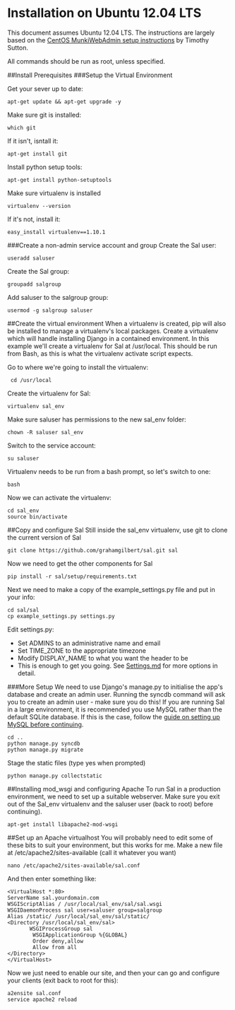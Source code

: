 Installation on Ubuntu 12.04 LTS
=====================
This document assumes Ubuntu 12.04 LTS. The instructions are largely based on the [CentOS MunkiWebAdmin setup instructions](https://code.google.com/p/munki/wiki/MunkiWebAdminLinuxSetup) by Timothy Sutton.

All commands should be run as root, unless specified.

##Install Prerequisites
###Setup the Virtual Environment

Get your sever up to date:

	apt-get update && apt-get upgrade -y

Make sure git is installed:

	which git
	
If it isn't, isntall it:

	apt-get install git

Install python setup tools:

	apt-get install python-setuptools
	
Make sure virtualenv is installed

	virtualenv --version
	
If it's not, install it:

	easy_install virtualenv==1.10.1

###Create a non-admin service account and group
Create the Sal user:

	useradd saluser
	
Create the Sal group:

	groupadd salgroup
	
Add saluser to the salgroup group:

	usermod -g salgroup saluser

##Create the virtual environment
When a virtualenv is created, pip will also be installed to manage a virtualenv's local packages. Create a virtualenv which will handle installing Django in a contained environment. In this example we'll create a virtualenv for Sal at /usr/local. This should be run from Bash, as this is what the virtualenv activate script expects.

Go to where we're going to install the virtualenv:

	 cd /usr/local
	 
Create the virtualenv for Sal:
	
	virtualenv sal_env
	
Make sure saluser has permissions to the new sal_env folder:

	chown -R saluser sal_env
	
Switch to the service account:
	
	su saluser
	
Virtualenv needs to be run from a bash prompt, so let's switch to one:

	bash
	
Now we can activate the virtualenv:
	
	cd sal_env
	source bin/activate
	
##Copy and configure Sal
Still inside the sal_env virtualenv, use git to clone the current version of Sal

	git clone https://github.com/grahamgilbert/sal.git sal

Now we need to get the other components for Sal

	pip install -r sal/setup/requirements.txt
	
Next we need to make a copy of the example_settings.py file and put in your info:

	cd sal/sal
	cp example_settings.py settings.py
	
Edit settings.py:

* Set ADMINS to an administrative name and email
* Set TIME_ZONE to the appropriate timezone
* Modify DISPLAY_NAME to what you want the header to be
* This is enough to get you going. See [Settings.md](https://github.com/grahamgilbert/sal/blob/master/docs/Settings.md) for more options in detail.

###More Setup
We need to use Django's manage.py to initialise the app's database and create an admin user. Running the syncdb command will ask you to create an admin user - make sure you do this! If you are running Sal in a large environment, it is recommended you use MySQL rather than the default SQLite database. If this is the case, follow the [guide on setting up MySQL before continuing](https://github.com/grahamgilbert/sal/blob/master/docs/Using_mysql_on_ubuntu.md).


	cd ..
	python manage.py syncdb
	python manage.py migrate
	
Stage the static files (type yes when prompted)
	
	python manage.py collectstatic

##Installing mod_wsgi and configuring Apache
To run Sal in a production environment, we need to set up a suitable webserver. Make sure you exit out of the Sal_env virtualenv and the saluser user (back to root) before continuing).

	apt-get install libapache2-mod-wsgi
	
##Set up an Apache virtualhost
You will probably need to edit some of these bits to suit your environment, but this works for me. Make a new file at /etc/apache2/sites-available (call it whatever you want)

	nano /etc/apache2/sites-available/sal.conf
	
And then enter something like:

	<VirtualHost *:80>
	ServerName sal.yourdomain.com
   	WSGIScriptAlias / /usr/local/sal_env/sal/sal.wsgi
   	WSGIDaemonProcess sal user=saluser group=salgroup
   	Alias /static/ /usr/local/sal_env/sal/static/
   	<Directory /usr/local/sal_env/sal>
    	   WSGIProcessGroup sal
       		WSGIApplicationGroup %{GLOBAL}
       		Order deny,allow
       		Allow from all
   	</Directory>
	</VirtualHost>
	
Now we just need to enable our site, and then your can go and configure your clients (exit back to root for this):

	a2ensite sal.conf
	service apache2 reload